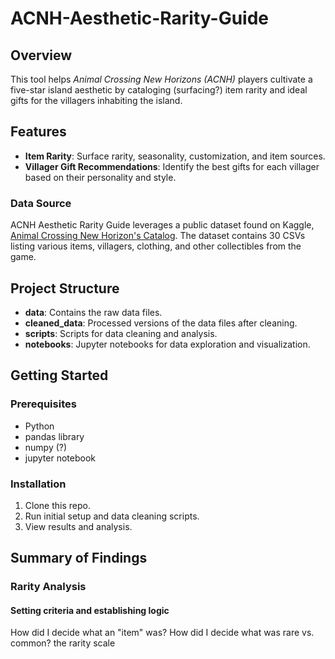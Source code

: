 # ACNH-Aesthetic-Rarity-Guide
## Overview
This tool helps *Animal Crossing New Horizons (ACNH)* players cultivate a five-star island aesthetic by cataloging (surfacing?) item rarity and ideal gifts for the villagers inhabiting the island.

## Features
- **Item Rarity**: Surface rarity, seasonality, customization, and item sources.
- **Villager Gift Recommendations**: Identify the best gifts for each villager based on their personality and style.

### Data Source
ACNH Aesthetic Rarity Guide leverages a public dataset found on Kaggle, [Animal Crossing New Horizon's Catalog](https://www.kaggle.com/datasets/jessicali9530/animal-crossing-new-horizons-nookplaza-dataset). The dataset contains 30 CSVs listing various items, villagers, clothing, and other collectibles from the game. 

## Project Structure
- **data**: Contains the raw data files.
- **cleaned_data**: Processed versions of the data files after cleaning.
- **scripts**: Scripts for data cleaning and analysis.
- **notebooks**: Jupyter notebooks for data exploration and visualization.

## Getting Started
### Prerequisites
- Python
- pandas library
- numpy (?)
- jupyter notebook

### Installation
1. Clone this repo.
2. Run initial setup and data cleaning scripts.
3. View results and analysis.

## Summary of Findings
### Rarity Analysis
#### Setting criteria and establishing logic
How did I decide what an "item" was?
How did I decide what was rare vs. common? the rarity scale